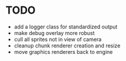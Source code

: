 # TODO

- add a logger class for standardized output
- make debug overlay more robust
- cull all sprites not in view of camera
- cleanup chunk renderer creation and resize
- move graphics renderers back to engine